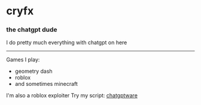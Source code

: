 # cryfx
### the chatgpt dude

I do pretty much everything with chatgpt on here

---

Games I play:
- geometry dash
- roblox
- and sometimes minecraft

I'm also a roblox exploiter
Try my script: [chatgptware](https://github.com/cryfx/chatgptware)

